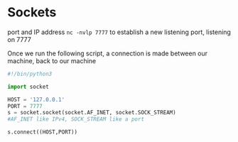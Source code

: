 # Sockets

port and IP address
`nc -nvlp 7777` to establish a new listening port, listening on 7777

Once we run the following script, a connection is made between our machine, back to our machine

```python
#!/bin/python3

import socket

HOST = '127.0.0.1'
PORT = 7777
s = socket.socket(socket.AF_INET, socket.SOCK_STREAM)
#AF_INET like IPv4, SOCK_STREAM like a port

s.connect((HOST,PORT))
```

 
